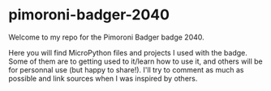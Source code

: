 # pimoroni-badger-2040

Welcome to my repo for the Pimoroni Badger badge 2040.

Here you will find MicroPython files and projects I used with the badge.
Some of them are to getting used to it/learn how to use it, and others will be for personnal use (but happy to share!). I'll try to comment as much as possible and link sources when I was inspired by others.